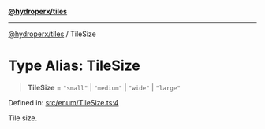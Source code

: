 [**@hydroperx/tiles**](../README.md)

***

[@hydroperx/tiles](../globals.md) / TileSize

# Type Alias: TileSize

> **TileSize** = `"small"` \| `"medium"` \| `"wide"` \| `"large"`

Defined in: [src/enum/TileSize.ts:4](https://github.com/hydroperx/tiles.js/blob/c540bb46b4dec8fde37584a136a0fe29b84e5d4a/src/enum/TileSize.ts#L4)

Tile size.
